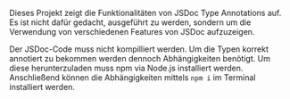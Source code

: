 Dieses Projekt zeigt die Funktionalitäten von JSDoc Type Annotations auf. Es ist nicht dafür gedacht, ausgeführt zu werden, sondern um die Verwendung von verschiedenen Features von JSDoc aufzuzeigen.

Der JSDoc-Code muss nicht kompilliert werden. Um die Typen korrekt annotiert zu bekommen werden dennoch Abhängigkeiten benötigt. Um diese herunterzuladen muss npm via Node.js installiert werden. Anschließend können die Abhängigkeiten mittels ```npm i``` im Terminal installiert werden.